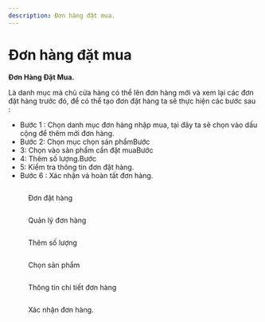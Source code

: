 ```yaml
---
description: Đơn hàng đặt mua.
---
```


# Đơn hàng đặt mua

**Đơn Hàng Đặt Mua.**

Là danh mục mà chủ cửa hàng có thể lên đơn hàng mới và xem lại các đơn đặt hàng trước đó, để có thể tạo đơn đặt hàng ta sẽ thực hiện các bước sau :

* Bước 1 : Chọn danh mục đơn hàng nhập mua, tại đây ta sẽ chọn vào dấu cộng để thêm mới đơn hàng.
* Bước 2: Chọn mục chọn sản phẩmBước&#x20;
* 3: Chọn vào sản phẩm cần đặt muaBước&#x20;
* 4: Thêm số lượng.Bước&#x20;
* 5: Kiểm tra thông tin đơn đặt hàng.
* Bước 6 : Xác nhận và hoàn tất đơn hàng.

<div>

<figure><img src="../.gitbook/assets/APP CHON SAN PHAM (1).jpg" alt=""><figcaption><p>Đơn đặt hàng</p></figcaption></figure>

 

<figure><img src="../.gitbook/assets/APP DON HANG DAT MUA.jpg" alt=""><figcaption><p>Quản lý đơn hàng</p></figcaption></figure>

</div>

<div>

<figure><img src="../.gitbook/assets/app them so luong.jpg" alt=""><figcaption><p>Thêm số lượng</p></figcaption></figure>

 

<figure><img src="../.gitbook/assets/APPchonsp.jpg" alt=""><figcaption><p>Chọn sản phẩm</p></figcaption></figure>

</div>

<div>

<figure><img src="../.gitbook/assets/APP XAC NHAN DON HANG.jpg" alt=""><figcaption><p>Thông tin chi tiết đơn hàng</p></figcaption></figure>

 

<figure><img src="../.gitbook/assets/appgdtc.jpg" alt=""><figcaption><p>Xác nhận đơn hàng.</p></figcaption></figure>

</div>
